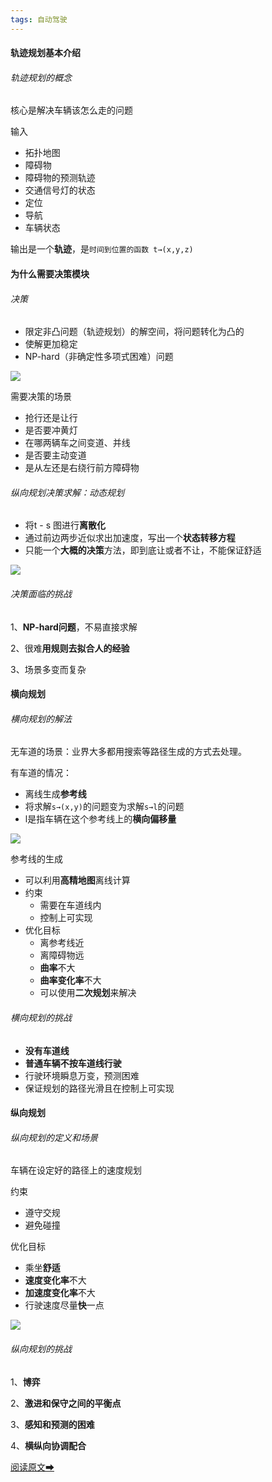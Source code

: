 ```yaml
---
tags: 自动驾驶
---
```


#### 轨迹规划基本介绍


###### 轨迹规划的概念

核心是解决车辆该怎么走的问题

输入

* 拓扑地图
* 障碍物
* 障碍物的预测轨迹
* 交通信号灯的状态
* 定位
* 导航
* 车辆状态

输出是一个**轨迹**，是`时间到位置的函数 t→(x,y,z)`



#### 为什么需要决策模块
###### 决策

* 限定非凸问题（轨迹规划）的解空间，将问题转化为凸的
* 使解更加稳定
* NP-hard（非确定性多项式困难）问题

![](http://8.134.51.249/DailyRead/assets/images/0120-PonyPlanning-1.webp)

需要决策的场景

* 抢行还是让行
* 是否要冲黄灯
* 在哪两辆车之间变道、并线
* 是否要主动变道
* 是从左还是右绕行前方障碍物



###### 纵向规划决策求解：动态规划

* 将t - s 图进行**离散化**
* 通过前边两步近似求出加速度，写出一个**状态转移方程**
* 只能一个**大概的决策**方法，即到底让或者不让，不能保证舒适

![](http://8.134.51.249/DailyRead/assets/images/0120-PonyPlanning-2.webp)

###### 决策面临的挑战

1、**NP-hard问题**，不易直接求解

2、很难**用规则去拟合人的经验**

3、场景多变而复杂



#### 横向规划

###### 横向规划的解法

无车道的场景：业界大多都用搜索等路径生成的方式去处理。

有车道的情况：

* 离线生成**参考线**
* 将求解`s→(x,y)`的问题变为求解`s→l`的问题
* l是指车辆在这个参考线上的**横向偏移量**

![](http://8.134.51.249/DailyRead/assets/images/0120-PonyPlanning-3.webp)

参考线的生成

* 可以利用**高精地图**离线计算
* 约束
  * 需要在车道线内
  * 控制上可实现
* 优化目标
  * 离参考线近
  * 离障碍物远
  * **曲率**不大
  * **曲率变化率**不大
  * 可以使用**二次规划**来解决



###### 横向规划的挑战

* **没有车道线**
* **普通车辆不按车道线行驶**
* 行驶环境瞬息万变，预测困难
* 保证规划的路径光滑且在控制上可实现



#### 纵向规划

###### 纵向规划的定义和场景

车辆在设定好的路径上的速度规划

约束

* 遵守交规
* 避免碰撞

优化目标

* 乘坐**舒适**
* **速度变化率**不大
* **加速度变化率**不大
* 行驶速度尽量**快**一点

![](http://8.134.51.249/DailyRead/assets/images/0120-PonyPlanning-4.webp)

###### 纵向规划的挑战

1、**博弈**

2、**激进和保守之间的平衡点**

3、**感知和预测的困难**

4、**横纵向协调配合**



[阅读原文➡](https://mp.weixin.qq.com/s/cJNQNDrNyttV9a8UK2SkfQ)